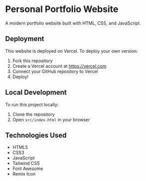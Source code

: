 # Personal Portfolio Website

A modern portfolio website built with HTML, CSS, and JavaScript.

## Deployment

This website is deployed on Vercel. To deploy your own version:

1. Fork this repository
2. Create a Vercel account at https://vercel.com
3. Connect your GitHub repository to Vercel
4. Deploy!

## Local Development

To run this project locally:

1. Clone the repository
2. Open `src/index.html` in your browser

## Technologies Used

- HTML5
- CSS3
- JavaScript
- Tailwind CSS
- Font Awesome
- Remix Icon